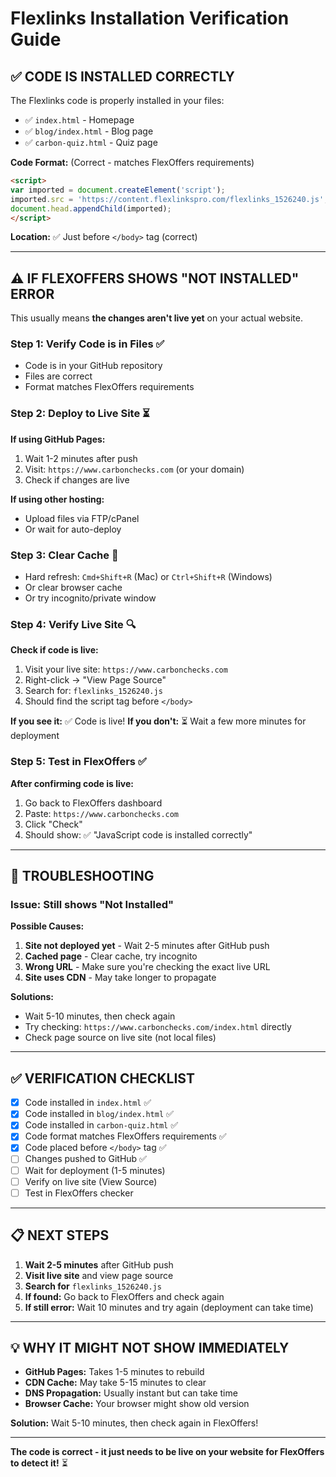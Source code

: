 # Flexlinks Installation Verification Guide

## ✅ CODE IS INSTALLED CORRECTLY

The Flexlinks code is properly installed in your files:
- ✅ `index.html` - Homepage
- ✅ `blog/index.html` - Blog page  
- ✅ `carbon-quiz.html` - Quiz page

**Code Format:** (Correct - matches FlexOffers requirements)
```html
<script>
var imported = document.createElement('script');
imported.src = 'https://content.flexlinkspro.com/flexlinks_1526240.js';
document.head.appendChild(imported);
</script>
```

**Location:** ✅ Just before `</body>` tag (correct)

---

## ⚠️ IF FLEXOFFERS SHOWS "NOT INSTALLED" ERROR

This usually means **the changes aren't live yet** on your actual website.

### **Step 1: Verify Code is in Files** ✅
- Code is in your GitHub repository
- Files are correct
- Format matches FlexOffers requirements

### **Step 2: Deploy to Live Site** ⏳

**If using GitHub Pages:**
1. Wait 1-2 minutes after push
2. Visit: `https://www.carbonchecks.com` (or your domain)
3. Check if changes are live

**If using other hosting:**
- Upload files via FTP/cPanel
- Or wait for auto-deploy

### **Step 3: Clear Cache** 🔄
- Hard refresh: `Cmd+Shift+R` (Mac) or `Ctrl+Shift+R` (Windows)
- Or clear browser cache
- Or try incognito/private window

### **Step 4: Verify Live Site** 🔍

**Check if code is live:**
1. Visit your live site: `https://www.carbonchecks.com`
2. Right-click → "View Page Source"
3. Search for: `flexlinks_1526240.js`
4. Should find the script tag before `</body>`

**If you see it:** ✅ Code is live!
**If you don't:** ⏳ Wait a few more minutes for deployment

### **Step 5: Test in FlexOffers** ✅

**After confirming code is live:**
1. Go back to FlexOffers dashboard
2. Paste: `https://www.carbonchecks.com`
3. Click "Check"
4. Should show: ✅ "JavaScript code is installed correctly"

---

## 🔧 TROUBLESHOOTING

### **Issue: Still shows "Not Installed"**

**Possible Causes:**
1. **Site not deployed yet** - Wait 2-5 minutes after GitHub push
2. **Cached page** - Clear cache, try incognito
3. **Wrong URL** - Make sure you're checking the exact live URL
4. **Site uses CDN** - May take longer to propagate

**Solutions:**
- Wait 5-10 minutes, then check again
- Try checking: `https://www.carbonchecks.com/index.html` directly
- Check page source on live site (not local files)

---

## ✅ VERIFICATION CHECKLIST

- [x] Code installed in `index.html` ✅
- [x] Code installed in `blog/index.html` ✅
- [x] Code installed in `carbon-quiz.html` ✅
- [x] Code format matches FlexOffers requirements ✅
- [x] Code placed before `</body>` tag ✅
- [ ] Changes pushed to GitHub ✅
- [ ] Wait for deployment (1-5 minutes)
- [ ] Verify on live site (View Source)
- [ ] Test in FlexOffers checker

---

## 📋 NEXT STEPS

1. **Wait 2-5 minutes** after GitHub push
2. **Visit live site** and view page source
3. **Search for** `flexlinks_1526240.js`
4. **If found:** Go back to FlexOffers and check again
5. **If still error:** Wait 10 minutes and try again (deployment can take time)

---

## 💡 WHY IT MIGHT NOT SHOW IMMEDIATELY

- **GitHub Pages:** Takes 1-5 minutes to rebuild
- **CDN Cache:** May take 5-15 minutes to clear
- **DNS Propagation:** Usually instant but can take time
- **Browser Cache:** Your browser might show old version

**Solution:** Wait 5-10 minutes, then check again in FlexOffers!

---

**The code is correct - it just needs to be live on your website for FlexOffers to detect it!** ⏳

